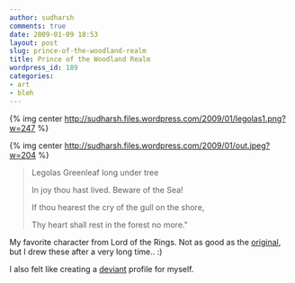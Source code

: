 ```yaml
---
author: sudharsh
comments: true
date: 2009-01-09 18:53
layout: post
slug: prince-of-the-woodland-realm
title: Prince of the Woodland Realm
wordpress_id: 189
categories:
- art
- bleh
---
```


{% img center http://sudharsh.files.wordpress.com/2009/01/legolas1.png?w=247 %}



{% img center http://sudharsh.files.wordpress.com/2009/01/out.jpeg?w=204 %}


> Legolas Greenleaf long under tree
>
> In joy thou hast lived. Beware of the Sea!
>
> If thou hearest the cry of the gull on the shore,
>
> Thy heart shall rest in the forest no more."
    
My favorite character from Lord of the Rings. Not as good as the [original](http://lotr.wikia.com/wiki/Image:Legolas1.jpg), but I drew these after a very long time.. :)

I also felt like creating a [deviant](http://sudharsh.deviantart.com/) profile for myself.
